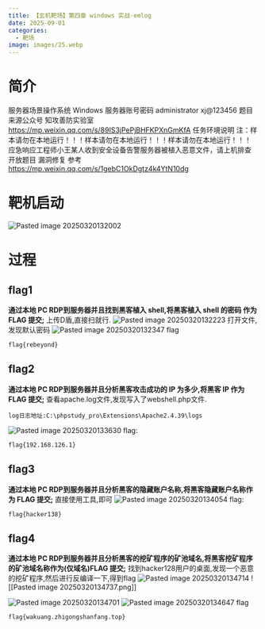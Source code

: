 ```yaml
---
title: 【玄机靶场】第四章 windows 实战-emlog
date: 2025-09-01
categories:
  - 靶场
image: images/25.webp
---
```

# 简介
服务器场景操作系统 Windows
服务器账号密码 administrator xj@123456
题目来源公众号 知攻善防实验室 
https://mp.weixin.qq.com/s/89IS3jPePjBHFKPXnGmKfA
任务环境说明
    注：样本请勿在本地运行！！！样本请勿在本地运行！！！样本请勿在本地运行！！！
    应急响应工程师小王某人收到安全设备告警服务器被植入恶意文件，请上机排查
开放题目
    漏洞修复
参考
https://mp.weixin.qq.com/s/1gebC1OkDgtz4k4YtN10dg
# 靶机启动
![Pasted image 20250320132002](https://blogslimer.oss-cn-shanghai.aliyuncs.com/blog/Pasted%20image%2020250320132002.png)
# 过程
## flag1
**通过本地 PC RDP到服务器并且找到黑客植入 shell,将黑客植入 shell 的密码 作为 FLAG 提交;**
上传D盾,直接扫就行.
![Pasted image 20250320132223](https://blogslimer.oss-cn-shanghai.aliyuncs.com/blog/Pasted%20image%2020250320132223.png)
打开文件,发现默认密码
![Pasted image 20250320132347](https://blogslimer.oss-cn-shanghai.aliyuncs.com/blog/Pasted%20image%2020250320132347.png)
flag
```
flag{rebeyond}
```
## flag2
**通过本地 PC RDP到服务器并且分析黑客攻击成功的 IP 为多少,将黑客 IP 作为 FLAG 提交;**
查看apache.log文件,发现写入了webshell.php文件.
```
log日志地址:C:\phpstudy_pro\Extensions\Apache2.4.39\logs
```
![Pasted image 20250320133630](https://blogslimer.oss-cn-shanghai.aliyuncs.com/blog/Pasted%20image%2020250320133630.png)
flag:
```
flag{192.168.126.1}
```
## flag3
**通过本地 PC RDP到服务器并且分析黑客的隐藏账户名称,将黑客隐藏账户名称作为 FLAG 提交;**
直接使用工具,即可
![Pasted image 20250320134054](https://blogslimer.oss-cn-shanghai.aliyuncs.com/blog/Pasted%20image%2020250320134054.png)
flag:
```
flag{hacker138}
```
## flag4
**通过本地 PC RDP到服务器并且分析黑客的挖矿程序的矿池域名,将黑客挖矿程序的矿池域名称作为(仅域名)FLAG 提交;**
找到hacker128用户的桌面,发现一个恶意的挖矿程序,然后进行反编译一下,得到flag
![Pasted image 20250320134714](https://blogslimer.oss-cn-shanghai.aliyuncs.com/blog/Pasted%20image%2020250320134714.png)
![[Pasted image 20250320134737.png]]

![Pasted image 20250320134701](https://blogslimer.oss-cn-shanghai.aliyuncs.com/blog/Pasted%20image%2020250320134701.png)
![Pasted image 20250320134647](https://blogslimer.oss-cn-shanghai.aliyuncs.com/blog/Pasted%20image%2020250320134647.png)
flag
```
flag{wakuang.zhigongshanfang.top}
```